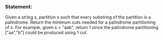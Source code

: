 ### Statement:

Given a string s, partition s such that every substring of the partition is a palindrome. Return the minimum cuts needed for a palindrome partitioning of s. For example, given s = "aab", return 1 since the palindrome partitioning ["aa","b"] could be produced using 1 cut.
